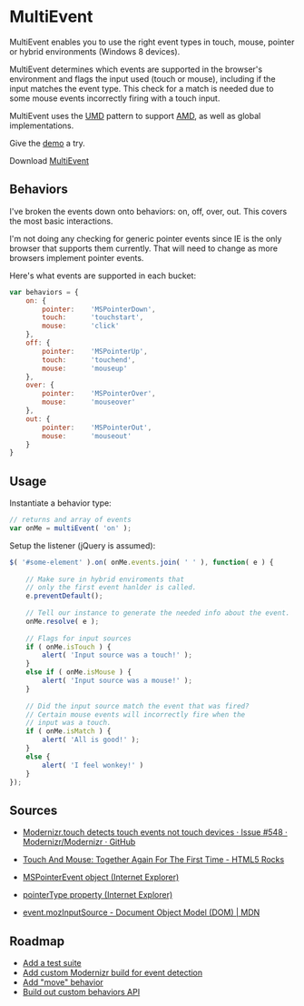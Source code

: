 # MultiEvent

MultiEvent enables you to use the right event types in touch, mouse, pointer or hybrid environments (Windows 8 devices).

MultiEvent determines which events are supported in the browser's environment and flags the input used (touch or mouse), including if the input matches the event type. This check for a match is needed due to some mouse events incorrectly firing with a touch input.

MultiEvent uses the [UMD][umd] pattern to support [AMD][amd], as well as global implementations.

Give the [demo](http://ryanfitzer.github.io/MultiEvent/) a try.

Download [MultiEvent][download]

## Behaviors

I've broken the events down onto behaviors: on, off, over, out. This covers the most basic interactions.

I'm not doing any checking for generic pointer events since IE is the only browser that supports them currently. That will need to change as more browsers implement pointer events.

Here's what events are supported in each bucket:

```js
var behaviors = {
    on: {
        pointer:    'MSPointerDown',
        touch:      'touchstart',
        mouse:      'click'
    },
    off: {
        pointer:    'MSPointerUp',
        touch:      'touchend',
        mouse:      'mouseup'
    },
    over: {
        pointer:    'MSPointerOver',
        mouse:      'mouseover'
    },
    out: {
        pointer:    'MSPointerOut',
        mouse:      'mouseout'
    }
}
```

## Usage

Instantiate a behavior type:

```js
// returns and array of events  
var onMe = multiEvent( 'on' );
```

Setup the listener (jQuery is assumed):

```js
$( '#some-element' ).on( onMe.events.join( ' ' ), function( e ) {  
    
    // Make sure in hybrid enviroments that  
    // only the first event hanlder is called.  
    e.preventDefault();  
  
    // Tell our instance to generate the needed info about the event.  
    onMe.resolve( e );  
  
    // Flags for input sources  
    if ( onMe.isTouch ) {  
        alert( 'Input source was a touch!' );  
    }  
    else if ( onMe.isMouse ) {  
        alert( 'Input source was a mouse!' );  
    }  
  
    // Did the input source match the event that was fired?  
    // Certain mouse events will incorrectly fire when the   
    // input was a touch.  
    if ( onMe.isMatch ) {  
        alert( 'All is good!' );  
    }  
    else {  
        alert( 'I feel wonkey!' )  
    }  
});
```

## Sources

- [Modernizr.touch detects touch events not touch devices &middot; Issue #548 &middot; Modernizr/Modernizr &middot; GitHub](https://github.com/Modernizr/Modernizr/issues/548)

- [Touch And Mouse: Together Again For The First Time - HTML5 Rocks](http://www.html5rocks.com/en/mobile/touchandmouse/)

- [MSPointerEvent object (Internet Explorer)](http://msdn.microsoft.com/en-us/library/ie/hh772103.aspx)

- [pointerType property (Internet Explorer)](http://msdn.microsoft.com/en-us/library/ie/hh772359.aspx)

- [event.mozInputSource - Document Object Model (DOM) | MDN](https://developer.mozilla.org/en-US/docs/DOM/event.mozInputSource) 


## Roadmap

- [Add a test suite](https://github.com/ryanfitzer/MultiEvent/issues/1)
- [Add custom Modernizr build for event detection](https://github.com/ryanfitzer/MultiEvent/issues/2)
- [Add "move" behavior](https://github.com/ryanfitzer/MultiEvent/issues/4)
- [Build out custom behaviors API](https://github.com/ryanfitzer/MultiEvent/issues/5)


[umd]: https://github.com/umdjs/umd
[amd]: https://github.com/amdjs/amdjs-api/wiki/AMD
[download]: https://raw.github.com/ryanfitzer/MultiEvent/master/multi-event-min.js